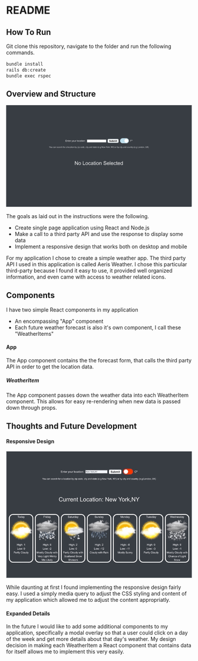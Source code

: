 # README

## How To Run

Git clone this repository, navigate to the folder and run the following commands.

```
bundle install
rails db:create
bundle exec rspec
```

## Overview and Structure

![](Desktop.gif)

The goals as laid out in the instructions were the following.

- Create single page application using React and Node.js
- Make a call to a third party API and use the response to display some data
- Implement a responsive design that works both on desktop and mobile

For my application I chose to create a simple weather app. The third party API I used in this application is called Aeris Weather. I chose this particular third-party because I found it easy to use, it provided well organized information, and even came with access to weather related icons.

## Components

I have two simple React components in my application

- An encompassing "App" component
- Each future weather forecast is also it's own component, I call these "WeatherItems"

#### App

The App component contains the the forecast form, that calls the third party API in order to get the location data.

##### WeatherItem

The App component passes down the weather data into each WeatherItem component. This allows for easy re-rendering when new data is passed down through props.

## Thoughts and Future Development

#### Responsive Design

![](Responsive.gif)

While daunting at first I found implementing the responsive design fairly easy. I used a simply media query to adjust the CSS styling and content of my application which allowed me to adjust the content appropriatly.

#### Expanded Details

In the future I would like to add some additional components to my application, specifically a modal overlay so that a user could click on a day of the week and get more details about that day's weather. My design decision in making each WeatherItem a React component that contains data for itself allows me to implement this very easily.
